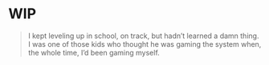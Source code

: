 # WIP

> I kept leveling up in school, on track, but hadn’t learned a damn thing. I was one of those kids who thought he was gaming the system when, the whole time, I’d been gaming myself.



